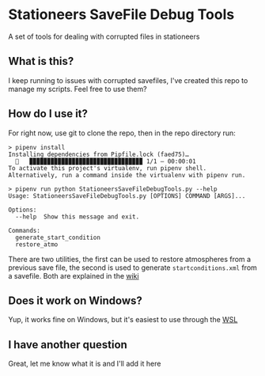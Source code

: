 # Stationeers SaveFile Debug Tools

A set of tools for dealing with corrupted files in stationeers

## What is this?

I keep running to issues with corrupted savefiles, I've created this repo to manage my scripts.  Feel free to use them?

## How do I use it?

For right now, use git to clone the repo, then in the repo directory run:

```
> pipenv install
Installing dependencies from Pipfile.lock (faed75)…
  🐍   ▉▉▉▉▉▉▉▉▉▉▉▉▉▉▉▉▉▉▉▉▉▉▉▉▉▉▉▉▉▉▉▉ 1/1 — 00:00:01
To activate this project's virtualenv, run pipenv shell.
Alternatively, run a command inside the virtualenv with pipenv run.

> pipenv run python StationeersSaveFileDebugTools.py --help
Usage: StationeersSaveFileDebugTools.py [OPTIONS] COMMAND [ARGS]...

Options:
  --help  Show this message and exit.

Commands:
  generate_start_condition
  restore_atmo
```

There are two utilities, the first can be used to restore atmospheres from a previous save file, the second is used to generate `startconditions.xml` from a savefile.  Both are explained in the [wiki](https://github.com/lostinplace/StationeersSaveFileDebugTools/wiki)

## Does it work on Windows?

Yup, it works fine on Windows, but it's easiest to use through the [WSL](https://docs.microsoft.com/en-us/windows/wsl/install-win10) 

## I have another question

Great, let me know what it is and I'll add it here


